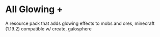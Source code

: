 # All Glowing +
A resource pack that adds glowing effects to mobs and ores, minecraft (1.19.2) compatible w/ create, galosphere
